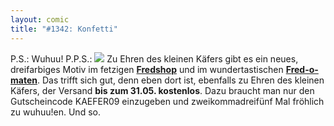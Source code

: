 ```yaml
---
layout: comic
title: "#1342: Konfetti"
---
```


P.S.: Wuhuu!
P.P.S.:
<img src="http://www.fonflatter.de/bilder/burzeltagskaefer_.png">
Zu Ehren des kleinen Käfers gibt es ein neues, dreifarbiges Motiv im fetzigen <a href="http://fredshop.spreadshirt.net/de/DE/Shop"><strong>Fredshop</strong></a> und im wundertastischen <a href="http://fred-o-mat.spreadshirt.net/de/DE/Shop"><strong>Fred-o-maten</strong></a>. Das trifft sich gut, denn eben dort ist, ebenfalls zu Ehren des kleinen Käfers, der Versand <strong>bis zum 31.05. kostenlos</strong>.  Dazu braucht man nur den Gutscheincode
KAEFER09
einzugeben und zweikommadreifünf Mal fröhlich zu wuhuu!en.
Und so.
